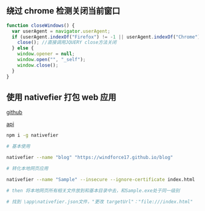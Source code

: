 ## 绕过 chrome 检测关闭当前窗口

```javascript
function closeWindows() {
  var userAgent = navigator.userAgent;
  if (userAgent.indexOf("Firefox") != -1 || userAgent.indexOf("Chrome") != -1) {
    close(); //直接调用JQUERY close方法关闭
  } else {
    window.opener = null;
    window.open("", "_self");
    window.close();
  }
}
```

## 使用 nativefier 打包 web 应用

[github](https://github.com/jiahaog/nativefier)

[api](https://github.com/jiahaog/nativefier/blob/master/docs/api.md#dest)

```bash
npm i -g nativefier

# 基本使用

nativefier --name "blog" "https://windforce17.github.io/blog"

# 转化本地网页应用

nativefier --name "Sample" --insecure --ignore-certificate index.html

# then 将本地网页所有相关文件放到和基本目录中去，和Sample.exe处于同一级别

# 找到 \app\nativefier.json文件，"更改 targetUrl"："file:///index.html"

```
